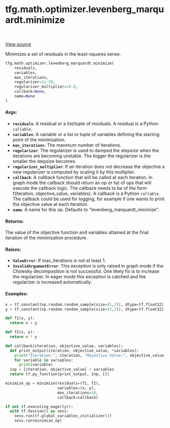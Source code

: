 <div itemscope itemtype="http://developers.google.com/ReferenceObject">
<meta itemprop="name" content="tfg.math.optimizer.levenberg_marquardt.minimize" />
<meta itemprop="path" content="Stable" />
</div>

# tfg.math.optimizer.levenberg_marquardt.minimize

<table class="tfo-notebook-buttons tfo-api" align="left">
</table>

<a target="_blank" href="https://github.com/tensorflow/graphics/blob/master/tensorflow_graphics/math/optimizer/levenberg_marquardt.py">View
source</a>

Minimizes a set of residuals in the least-squares sense.

``` python
tfg.math.optimizer.levenberg_marquardt.minimize(
    residuals,
    variables,
    max_iterations,
    regularizer=1e-20,
    regularizer_multiplier=10.0,
    callback=None,
    name=None
)
```



<!-- Placeholder for "Used in" -->

#### Args:

* <b>`residuals`</b>: A residual or a list/tuple of residuals. A residual is a Python
  `callable`.
* <b>`variables`</b>: A variable or a list or tuple of variables defining the starting
  point of the minimization.
* <b>`max_iterations`</b>: The maximum number of iterations.
* <b>`regularizer`</b>: The regularizer is used to damped the stepsize when the
  iterations are becoming unstable. The bigger the regularizer is the
  smaller the stepsize becomes.
* <b>`regularizer_multiplier`</b>: If an iteration does not decrease the objective a
  new regularizer is computed by scaling it by this multiplier.
* <b>`callback`</b>: A callback function that will be called at each iteration. In
  graph mode the callback should return an op or list of ops that will
  execute the callback logic. The callback needs to be of the form
  f(iteration, objective_value, variables). A callback is a Python
  `callable`. The callback could be used for logging, for example if one
  wants to print the objective value at each iteration.
* <b>`name`</b>: A name for this op. Defaults to "levenberg_marquardt_minimize".


#### Returns:

The value of the objective function and variables attained at the final
iteration of the minimization procedure.

#### Raises:

* <b>`ValueError`</b>: If max_iterations is not at least 1.
* <b>`InvalidArgumentError`</b>: This exception is only raised in graph mode if the
Cholesky decomposition is not successful. One likely fix is to increase
the regularizer. In eager mode this exception is catched and the regularizer
is increased automatically.


#### Examples:

```python
x = tf.constant(np.random.random_sample(size=(1,2)), dtype=tf.float32)
y = tf.constant(np.random.random_sample(size=(3,1)), dtype=tf.float32)

def f1(x, y):
  return x + y

def f2(x, y):
  return x * y

def callback(iteration, objective_value, variables):
  def print_output(iteration, objective_value, *variables):
    print("Iteration:", iteration, "Objective Value:", objective_value)
    for variable in variables:
      print(variable)
  inp = [iteration, objective_value] + variables
  return tf.py_function(print_output, inp, [])

minimize_op = minimize(residuals=(f1, f2),
                       variables=(x, y),
                       max_iterations=10,
                       callback=callback)

if not tf.executing_eagerly():
  with tf.Session() as sess:
    sess.run(tf.global_variables_initializer())
    sess.run(minimize_op)
```
